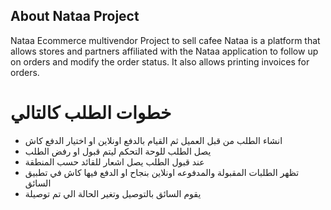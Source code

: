 ## About Nataa Project

Nataa Ecommerce multivendor Project to sell cafee 
Nataa is a platform that allows stores and partners affiliated with the Nataa application to follow up on orders and modify the order status. It also allows printing invoices for orders.

# خطوات الطلب كالتالي 
- انشاء الطلب من قبل العميل ثم القيام بالدفع اونلاين او اختيار الدفع كاش
- يصل الطلب للوحة التحكم ليتم قبول او رفض الطلب
- عند قبول الطلب يصل اشعار للقائد حسب المنطقة
- تظهر الطلبات المقبولة والمدفوعه اونلاين بنجاح او الدفع فيها كاش في تطبيق السائق 
- يقوم السائق بالتوصيل وتغير الحالة الي تم توصيلة
